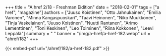 +++
title = "A href 2/18 - Freshman Eidition"
date = "2018-02-01"
tags = ["a href", "magazine"]
authors = ["Juuso Koistinen", "Otto Jahnukainen", "Emilia Varonen", "Minna Kangaspuoskari", "Taavi Heinonen", "Niko Muukkonen", "Tinja Vaskelainen", "Juuso Koistinen", "Nuutti Rantanen", "Arimo Lementtinen", "Toni Keskinen", "Leo Toiminen", "Riina Kokkonen", "Leevi Leppälä"]
summary = " "
banner = "/img/a-href/a-href-182.webp"
url = "ahref/182"
+++

{{< embed-pdf url="/ahref/182/a-href-182.pdf" >}}

